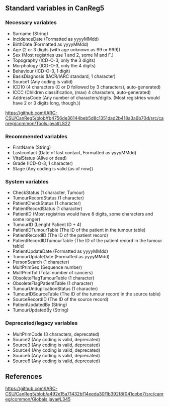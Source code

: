 ## Standard variables in CanReg5

### Necessary variables

- Surname (String)
- IncidenceDate (Formatted as yyyyMMdd)
- BirthDate (Formatted as yyyyMMdd)
- Age (2 or 3 digits (with age unknown as 99 or 999))
- Sex (Most registries use 1 and 2, some M and F.)
- Topography (ICD-O-3, only the 3 digits)
- Morphology (ICD-O-3, only the 4 digits)
- Behaviour (ICD-O-3, 1 digit)
- BasisDiagnosis (IACR/IARC standard, 1 character)
- Source1 (Any coding is valid)
- ICD10 (4 characters (C or D followed by 3 characters), auto-generated)
- ICCC (Children classification, (max) 4 characters, auto-generated)
- AddressCode (Any number of characters/digits. (Most registries would have 2 or 3 digits long, though.))

https://github.com/IARC-CSU/CanReg5/blob/fb4756de36144beb5d8c1351dad2b418a3a6b70d/src/canreg/common/Tools.java#L822

### Recommended variables

- FirstName (String)
- Lastcontact (Date of last contact, Formatted as yyyyMMdd)
- VitalStatus (Alive or dead)
- Grade (ICD-O-3, 1 character)
- Stage (Any coding is valid (as of now))

### System variables

- CheckStatus (1 character, Tumour)
- TumourRecordStatus (1 character)
- PatientCheckStatus (1 character)
- PatientRecordStatus (1 character)
- PatientID (Most registries would have 8 digits, some characters and some longer)
- TumourID (Lenght Patient ID + 4)
- PatientIDTumourTable (The ID of the patient in the tumour table)
- PatientRecordID (The ID of the patient record)
- PatientRecordIDTumourTable (The ID of the patient record in the tumour table)
- PatientUpdateDate (Formatted as yyyyMMdd)
- TumourUpdateDate (Formatted as yyyyMMdd)
- PersonSearch (1 character)
- MultPrimSeq (Sequence number)
- MultPrimTot (Total number of cancers)
- ObsoleteFlagTumourTable (1 character)
- ObsoleteFlagPatientTable (1 character)
- TumourUnduplicationStatus (1 character)
- TumourIDSourceTable (The ID of the tumour record in the source table)
- SourceRecordID (The ID of the source record)
- PatientUpdatedBy (String)
- TumourUpdatedBy (String)

### Deprecated/legacy variables

- MultPrimCode (3 characters, deprecated)
- Source2 (Any coding is valid, deprecated)
- Source3 (Any coding is valid, deprecated)
- Source4 (Any coding is valid, deprecated)
- Source5 (Any coding is valid, deprecated)
- Source6 (Any coding is valid, deprecated)

## References

https://github.com/IARC-CSU/CanReg5/blob/a492e15a71432bf14eeda30f1b392f8f041cebe7/src/canreg/common/Globals.java#L345